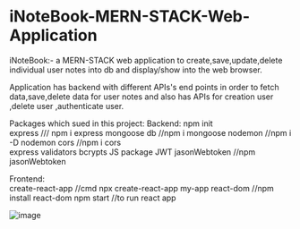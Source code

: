 # iNoteBook-MERN-STACK-Web-Application
iNoteBook:- a MERN-STACK web application to create,save,update,delete individual user notes into db and display/show into the web browser.

Application has backend with different APIs's end points in order to fetch data,save,delete data for user notes and also has APIs for creation user ,delete user ,authenticate user.

Packages which sued in this project:
Backend:
npm init       
express    /// npm i express
mongoose db    //npm i mongoose
nodemon       //npm i -D nodemon
cors         //npm i cors  
express validators
bcrypts JS package
JWT jasonWebtoken //npm jasonWebtoken

Frontend:  
create-react-app     //cmd npx create-react-app my-app
react-dom             //npm install react-dom
npm start              //to run react app


![image](https://github.com/user-attachments/assets/d44141a8-cde1-40b4-8717-b63f5f84e0f7)
